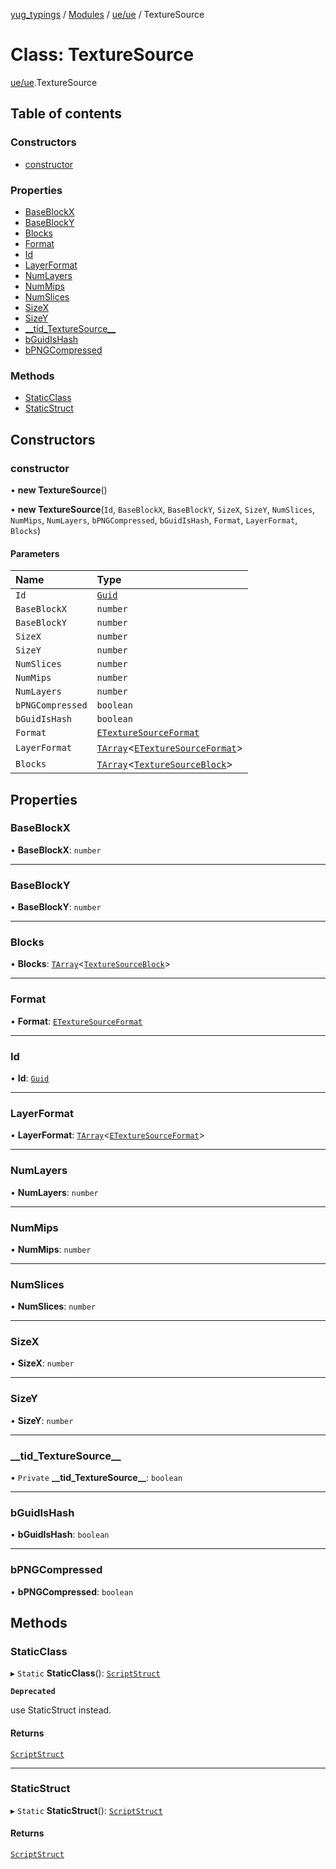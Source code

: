 [yug_typings](../README.md) / [Modules](../modules.md) / [ue/ue](../modules/ue_ue.md) / TextureSource

# Class: TextureSource

[ue/ue](../modules/ue_ue.md).TextureSource

## Table of contents

### Constructors

- [constructor](ue_ue.TextureSource.md#constructor)

### Properties

- [BaseBlockX](ue_ue.TextureSource.md#baseblockx)
- [BaseBlockY](ue_ue.TextureSource.md#baseblocky)
- [Blocks](ue_ue.TextureSource.md#blocks)
- [Format](ue_ue.TextureSource.md#format)
- [Id](ue_ue.TextureSource.md#id)
- [LayerFormat](ue_ue.TextureSource.md#layerformat)
- [NumLayers](ue_ue.TextureSource.md#numlayers)
- [NumMips](ue_ue.TextureSource.md#nummips)
- [NumSlices](ue_ue.TextureSource.md#numslices)
- [SizeX](ue_ue.TextureSource.md#sizex)
- [SizeY](ue_ue.TextureSource.md#sizey)
- [\_\_tid\_TextureSource\_\_](ue_ue.TextureSource.md#__tid_texturesource__)
- [bGuidIsHash](ue_ue.TextureSource.md#bguidishash)
- [bPNGCompressed](ue_ue.TextureSource.md#bpngcompressed)

### Methods

- [StaticClass](ue_ue.TextureSource.md#staticclass)
- [StaticStruct](ue_ue.TextureSource.md#staticstruct)

## Constructors

### constructor

• **new TextureSource**()

• **new TextureSource**(`Id`, `BaseBlockX`, `BaseBlockY`, `SizeX`, `SizeY`, `NumSlices`, `NumMips`, `NumLayers`, `bPNGCompressed`, `bGuidIsHash`, `Format`, `LayerFormat`, `Blocks`)

#### Parameters

| Name | Type |
| :------ | :------ |
| `Id` | [`Guid`](ue_ue_s.Guid.md) |
| `BaseBlockX` | `number` |
| `BaseBlockY` | `number` |
| `SizeX` | `number` |
| `SizeY` | `number` |
| `NumSlices` | `number` |
| `NumMips` | `number` |
| `NumLayers` | `number` |
| `bPNGCompressed` | `boolean` |
| `bGuidIsHash` | `boolean` |
| `Format` | [`ETextureSourceFormat`](../enums/ue_ue.ETextureSourceFormat.md) |
| `LayerFormat` | [`TArray`](../interfaces/ue_puerts.TArray.md)<[`ETextureSourceFormat`](../enums/ue_ue.ETextureSourceFormat.md)\> |
| `Blocks` | [`TArray`](../interfaces/ue_puerts.TArray.md)<[`TextureSourceBlock`](ue_ue.TextureSourceBlock.md)\> |

## Properties

### BaseBlockX

• **BaseBlockX**: `number`

___

### BaseBlockY

• **BaseBlockY**: `number`

___

### Blocks

• **Blocks**: [`TArray`](../interfaces/ue_puerts.TArray.md)<[`TextureSourceBlock`](ue_ue.TextureSourceBlock.md)\>

___

### Format

• **Format**: [`ETextureSourceFormat`](../enums/ue_ue.ETextureSourceFormat.md)

___

### Id

• **Id**: [`Guid`](ue_ue_s.Guid.md)

___

### LayerFormat

• **LayerFormat**: [`TArray`](../interfaces/ue_puerts.TArray.md)<[`ETextureSourceFormat`](../enums/ue_ue.ETextureSourceFormat.md)\>

___

### NumLayers

• **NumLayers**: `number`

___

### NumMips

• **NumMips**: `number`

___

### NumSlices

• **NumSlices**: `number`

___

### SizeX

• **SizeX**: `number`

___

### SizeY

• **SizeY**: `number`

___

### \_\_tid\_TextureSource\_\_

• `Private` **\_\_tid\_TextureSource\_\_**: `boolean`

___

### bGuidIsHash

• **bGuidIsHash**: `boolean`

___

### bPNGCompressed

• **bPNGCompressed**: `boolean`

## Methods

### StaticClass

▸ `Static` **StaticClass**(): [`ScriptStruct`](ue_ue.ScriptStruct.md)

**`Deprecated`**

use StaticStruct instead.

#### Returns

[`ScriptStruct`](ue_ue.ScriptStruct.md)

___

### StaticStruct

▸ `Static` **StaticStruct**(): [`ScriptStruct`](ue_ue.ScriptStruct.md)

#### Returns

[`ScriptStruct`](ue_ue.ScriptStruct.md)
